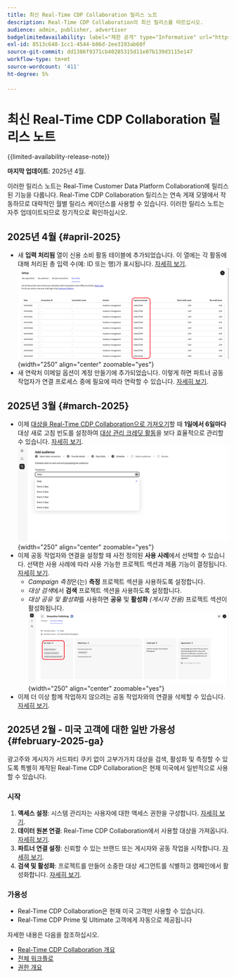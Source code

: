 ```yaml
---
title: 최신 Real-Time CDP Collaboration 릴리스 노트
description: Real-Time CDP Collaboration의 최신 릴리스를 따르십시오.
audience: admin, publisher, advertiser
badgelimitedavailability: label="제한 공개" type="Informative" url="https://helpx.adobe.com/legal/product-descriptions/real-time-customer-data-platform-collaboration.html newtab=true"
exl-id: 8513c648-1cc1-4544-b86d-2ee3193ab60f
source-git-commit: dd1386f9371cb40285315d11e07b139d3115e147
workflow-type: tm+mt
source-wordcount: '411'
ht-degree: 5%

---
```


# 최신 Real-Time CDP Collaboration 릴리스 노트

{{limited-availability-release-note}}

**마지막 업데이트**: 2025년 4월.

이러한 릴리스 노트는 Real-Time Customer Data Platform Collaboration에 릴리스된 기능을 다룹니다. Real-Time CDP Collaboration 릴리스는 연속 게재 모델에서 작동하므로 대략적인 월별 릴리스 케이던스를 사용할 수 있습니다. 이러한 릴리스 노트는 자주 업데이트되므로 정기적으로 확인하십시오.

## 2025년 4월 {#april-2025}

* 새 **입력 처리됨** 열이 신용 소비 활동 테이블에 추가되었습니다. 이 열에는 각 활동에 대해 처리된 총 입력 수(예: ID 또는 행)가 표시됩니다. [자세히 보기](/help/guide/setup/my-activity.md#inputs-processed). <br> ![내 활동 보기에서 처리된 입력 열이 강조 표시되었습니다.](/help/assets/release-notes/2025/inputs-processed-column.png "내 활동 보기에서 처리된 입력 열이 강조 표시되었습니다."){width="250" align="center" zoomable="yes"}
* 새 연락처 이메일 옵션이 계정 만들기에 추가되었습니다. 이렇게 하면 파트너 공동 작업자가 연결 프로세스 중에 필요에 따라 연락할 수 있습니다. [자세히 보기](../setup/onboard-organization.md).

## 2025년 3월 {#march-2025}

* 이제 [대상을 Real-Time CDP Collaboration으로 가져오기](/help/guide/setup/onboard-audiences.md)할 때 **1일에서 6일마다**&#x200B;대상 새로 고침 빈도를 설정하여 [대상 관리 크레딧 활동](/help/guide/setup/my-activity.md#types-of-activities)을 보다 효율적으로 관리할 수 있습니다. [자세히 보기](/help/guide/setup/onboard-audiences.md#schedule). <br> ![대상자 멤버십을 업데이트하기 위한 다른 빈도 간격을 보여 주는 예약 화면입니다.](/help/assets/setup/add-manage-audiences/Step-Schedule-Set-Frequency.png "대상자 멤버십을 업데이트하기 위한 다른 빈도 간격을 보여 주는 예약 화면"){width="250" align="center" zoomable="yes"}
* 이제 공동 작업자와 연결을 설정할 때 사전 정의된 **사용 사례**&#x200B;에서 선택할 수 있습니다. 선택한 사용 사례에 따라 사용 가능한 프로젝트 섹션과 제품 기능이 결정됩니다. [자세히 보기](/help/guide/collaborate/manage-projects.md#project-use-cases).
   * *Campaign 측정*&#x200B;은(는) **측정** 프로젝트 섹션을 사용하도록 설정합니다.
   * *대상 검색*&#x200B;에서 **검색** 프로젝트 섹션을 사용하도록 설정합니다.
   * *대상 공유 및 활성화*&#x200B;를 사용하면 **공유** 및 **활성화** *(게시자 전용)* 프로젝트 섹션이 활성화됩니다. <br> ![연결 보기에서 강조 표시된 사용 사례입니다.](/help/assets/release-notes/2025/use-cases.png "연결 보기에서 강조 표시된 사용 사례입니다."){width="250" align="center" zoomable="yes"}
* 이제 더 이상 함께 작업하지 않으려는 공동 작업자와의 연결을 삭제할 수 있습니다. [자세히 보기](/help/guide/connect/establishing-connections.md#delete-connections).


## 2025년 2월 - 미국 고객에 대한 일반 가용성 {#february-2025-ga}

광고주와 게시자가 서드파티 쿠키 없이 고부가가치 대상을 검색, 활성화 및 측정할 수 있도록 특별히 제작된 Real-Time CDP Collaboration은 현재 미국에서 일반적으로 사용할 수 있습니다.

### 시작

1. **액세스 설정**: 시스템 관리자는 사용자에 대한 액세스 권한을 구성합니다. [자세히 보기](/help/guide/permissions/manage-user-access.md#RTCDP-collaboration-access).
2. **데이터 원본 연결**: Real-Time CDP Collaboration에서 사용할 대상을 가져옵니다. [자세히 보기](/help/guide/setup/onboard-audiences.md).
3. **파트너 연결 설정**: 신뢰할 수 있는 브랜드 또는 게시자와 공동 작업을 시작합니다. [자세히 보기](/help/guide/connect/establishing-connections.md).
4. **검색 및 활성화**: 프로젝트를 만들어 소중한 대상 세그먼트를 식별하고 캠페인에서 활성화합니다. [자세히 보기](/help/guide/collaborate/manage-projects.md).

### 가용성

* Real-Time CDP Collaboration은 현재 미국 고객만 사용할 수 있습니다.
* Real-Time CDP Prime 및 Ultimate 고객에게 자동으로 제공됩니다

자세한 내용은 다음을 참조하십시오.

* [Real-Time CDP Collaboration 개요](/help/guide/home.md)
* [전체 워크플로](/help/guide/end-to-end-workflow.md)
* [권한 개요](/help/guide/permissions/overview.md)

